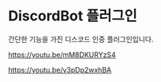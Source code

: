 # DiscordBot 플러그인

간단한 기능을 가진 디스코드 인증 플러그인입니다.

https://youtu.be/mM8DKURYzS4

https://youtu.be/v3pDp2wxhBA
